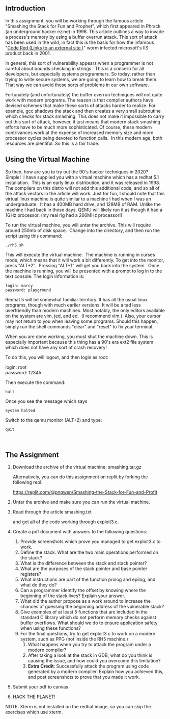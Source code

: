## Introduction

In this assignment, you will be working through the famous article
"Smashing the Stack for Fun and Prophet", which first appeared in Phrack
(an underground hacker ezine) in 1996. This article outlines a way to
invade a process's memory by using a buffer overrun attack. This sort of
attack has been used in the wild, in fact this is the basis for how the
infamous
"<a href="https://en.wikipedia.org/wiki/Code_Red_(computer_worm)"
class="external" target="_blank" rel="noopener"><span>Code
Red</span><span class="screenreader-only"> (Links to an external
site.)</span></a>" worm infected microsoft's IIS product back in 2001.

In general, this sort of vulnerability appears when a programmer is not
careful about bounds checking in strings.  This is a concern for all
developers, but especially systems programmers. So today, rather than
trying to write secure systems, we are going to learn how to break them.
That way we can avoid these sorts of problems in our own software.

Fortunately (and unfortunately) the buffer overrun techniques will not
quite work with modern programs. The reason is that compiler authors
have devised schemes that make these sorts of attacks harder to realize.
For example, gcc shadows the stack and then creates a very small
subroutine which checks for stack smashing. This does not make it
impossible to carry out this sort of attack, however, it just means that
modern stack smashing efforts have to be much more sophisticated. Of
course, these modern contrivances work at the expense of increased
memory size and more processor cycles being devoted to function calls. 
In this modern age, both resources are plentiful. So this is a fair
trade.

## Using the Virtual Machine

So then, how are you to try out the 90's hacker techniques in 2020?
Simple!  I have supplied you with a virtual machine which has a redhat
5.1 installation.  This is an early linux distribution, and it was
released in 1998. The compilers on this distro will not add this
additional code, and so all of the attack vectors in the article will
work. Just for fun, I should note that this virtual linux machine is
quite similar to a machine I had when I was an undergraduate.  It has a
400MB hard drive, and 128MB of RAM. Unlike the machine I had back in
those days, QEMU will likely run it as though it had a 1GHz processor.
(my real rig had a 266MHz processor!)

To run the virtual machine, you will untar the archive. This will
require around 250mb of disk space.  Change into the directory, and then
run the script using this command:

    ./rh5.sh

This will execute the virtual machine.  The machine is running in curses
mode, which means that it will work a bit differently. To get into the
monitor, press "ALT+2".  Pressing "ALT+1" will get you back into the
system.  Once the machine is running, you will be presented with a
prompt to log in to the text console. The login information is:

    login: marcy
    password: playground

Redhat 5 will be somewhat familiar territory. It has all the usual linux
programs, though with much earlier versions. It will be a tad less
userfriendly than modern machines. Most notably, the only editors
available on the system are vim, jed, and ed.  (I recommend vim.)  Also,
your cursor may not return to you when leaving some programs. Should
this happen, simply run the shell commands "clear" and "reset" to fix
your terminal.

When you are done working, you must shut the machine down. This is
especially important because this thing has a 90's era ext2 file system
which does not have any sort of crash recovery!

To do this, you will logout, and then login as root:

login: root  
password: 12345

Then execute the command:

    halt

Once you see the message which says 

    System halted

Switch to the qemu monitor (ALT+2) and type:

    quit

 

## The Assignment

1.  Download the archive of the virtual machine: smashing.tar.gz

    Alternatively, you can do this assignment on replit by forking the
    following repl: 

    <a href="https://replit.com/@pngwen/Smashing-the-Stack-for-Fun-and-Profit" class="inline_disabled" target="_blank" rel="noopener" title="Link">https://replit.com/@pngwen/Smashing-the-Stack-for-Fun-and-Profit</a> 

2.  Untar the archive and make sure you can run the virtual machine.

3.  Read through the article smashing.txt

    and get all of the code working through exploit3.c.

4.  Create a pdf document with answers to the following questions:
    1.  Provide screenshots which prove you managed to get exploit3.c to
        work.
    2.  Define the stack. What are the two main operations performed on
        the stack?
    3.  What is the difference between the stack and stack pointer?
    4.  What are the purposes of the stack pointer and base pointer
        registers?
    5.  What instructions are part of the function prolog and epilog,
        and what do they do?
    6.  Can a programmer identify the offset by knowing where the
        beginning of the stack lives? Explain your answer.
    7.  What did the author propose as a work around to increase the
        chances of guessing the beginning address of the vulnerable
        stack?
    8.  Give examples of at least 5 functions that are included in the
        standard C library which do not perform memory checks against
        buffer overflows. What should we do to ensure application safety
        when using these functions?
    9.  For the final questions, try to get exploit3.c to work on a
        modern system, such as PPG (not inside the RH5 machine.)
        1.  What happens when you try to attack the program under a
            modern compiler?
        2.  After taking a look at the stack in GDB, what do you think
            is causing the issue, and how could you overcome this
            limitation?
        3.  **Extra Credit**: Successfully attack the program using code
            generated by a modern compiler. Explain how you achieved
            this, and post screenshots to prove that you made it work.
5.  Submit your pdf to canvas
6.  HACK THE PLANET!

NOTE: Xterm is not installed on the redhat image, so you can skip the
exercises which use xterm.
